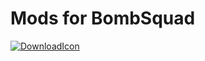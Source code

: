 # Mods for BombSquad

[![DownloadIcon]][DownloadLink]

[DownloadIcon]:https://img.shields.io/badge/Download-5555ff?style=for-the-badge&logoColor=white&logo=DocuSign
[DownloadLink]:[https://github.com/SEBASTIAN2059/Mods-for-BombSquad/raw/main/test.py](https://github.com/SEBASTIAN2059/Mods-for-BombSquad/blob/main/test.py)https://github.com/SEBASTIAN2059/Mods-for-BombSquad/blob/main/test.py
